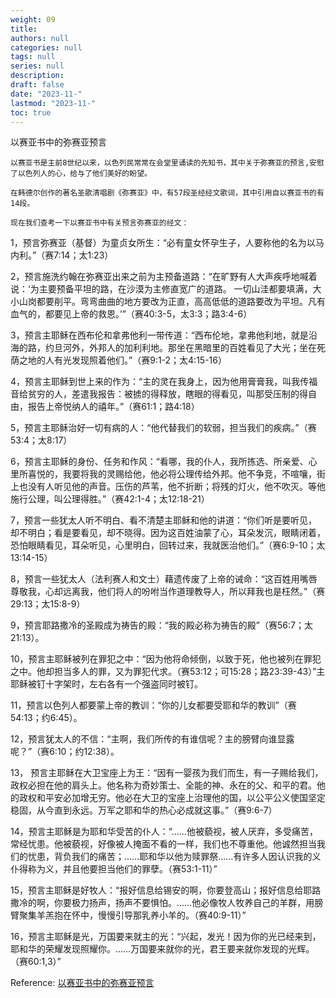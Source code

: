 ```yaml
---
weight: 09
title: 
authors: null
categories: null
tags: null
series: null
description: 
draft: false
date: "2023-11-"
lastmod: "2023-11-"
toc: true
---
```


<!--more-->

以赛亚书中的弥赛亚预言

    以赛亚书是主前8世纪以来，以色列民常常在会堂里诵读的先知书，其中关于弥赛亚的预言,安慰了以色列人的心，给与了他们美好的盼望。

    在韩德尔创作的著名圣歌清唱剧《弥赛亚》中，有57段圣经经文歌词，其中引用自以赛亚书的有14段。

    现在我们查考一下以赛亚书中有关预言弥赛亚的经文：

1，预言弥赛亚（基督）为童贞女所生：“必有童女怀孕生子，人要称他的名为以马内利。”（赛7:14；太1:23）

2，预言施洗约翰在弥赛亚出来之前为主预备道路：“在旷野有人大声疾呼地喊着说：‘为主要预备平坦的路，在沙漠为主修直宽广的道路。 一切山洼都要填满，大小山岗都要削平。弯弯曲曲的地方要改为正直，高高低低的道路要改为平坦。凡有血气的，都要见上帝的救恩。’”（赛40:3-5，太3:3；路3:4-6）

3，预言主耶稣在西布伦和拿弗他利一带传道：“西布伦地，拿弗他利地，就是沿海的路，约旦河外，外邦人的加利利地。那坐在黑暗里的百姓看见了大光；坐在死荫之地的人有光发现照着他们。”（赛9:1-2；太4:15-16）

4，预言主耶稣到世上来的作为：“主的灵在我身上，因为他用膏膏我，叫我传福音给贫穷的人，差遣我报告：被掳的得释放，瞎眼的得看见，叫那受压制的得自由，报告上帝悦纳人的禧年。”（赛61:1；路4:18）

5，预言主耶稣治好一切有病的人：“他代替我们的软弱，担当我们的疾病。”（赛53:4；太8:17）

6，预言主耶稣的身份、任务和作风：“看哪，我的仆人，我所拣选、所亲爱、心里所喜悦的，我要将我的灵赐给他，他必将公理传给外邦。他不争竞，不喧嚷，街上也没有人听见他的声音。压伤的芦苇，他不折断；将残的灯火，他不吹灭。等他施行公理，叫公理得胜。”（赛42:1-4；太12:18-21）

7，预言一些犹太人听不明白、看不清楚主耶稣和他的讲道：“你们听是要听见，却不明白；看是要看见，却不晓得。因为这百姓油蒙了心，耳朵发沉，眼睛闭着，恐怕眼睛看见，耳朵听见，心里明白，回转过来，我就医治他们。”（赛6:9-10；太13:14-15）

8，预言一些犹太人（法利赛人和文士）藉遗传废了上帝的诫命：“这百姓用嘴唇尊敬我，心却远离我，他们将人的吩咐当作道理教导人，所以拜我也是枉然。”（赛29:13；太15:8-9）

9，预言耶路撒冷的圣殿成为祷告的殿：“我的殿必称为祷告的殿”（赛56:7；太21:13）。

10，预言主耶稣被列在罪犯之中：“因为他将命倾倒，以致于死，他也被列在罪犯之中。他却担当多人的罪，又为罪犯代求。（赛53:12；可15:28；路23:39-43）”主耶稣被钉十字架时，左右各有一个强盗同时被钉。

11，预言以色列人都要蒙上帝的教训：“你的儿女都要受耶和华的教训”（赛54:13；约6:45）。

12，预言犹太人的不信：“主啊，我们所传的有谁信呢？主的膀臂向谁显露呢？”（赛6:10；约12:38）。

13， 预言主耶稣在大卫宝座上为王：“因有一婴孩为我们而生，有一子赐给我们，政权必担在他的肩头上。他名称为奇妙策士、全能的神、永在的父、和平的君。他的政权和平安必加增无穷。他必在大卫的宝座上治理他的国，以公平公义使国坚定稳固，从今直到永远。万军之耶和华的热心必成就这事。”（赛9:6-7）

14，预言主耶稣是为耶和华受苦的仆人：“……他被藐视，被人厌弃，多受痛苦，常经忧患。他被藐视，好像被人掩面不看的一样，我们也不尊重他。他诚然担当我们的忧患，背负我们的痛苦；……耶和华以他为赎罪祭……有许多人因认识我的义仆得称为义，并且他要担当他们的罪孽。（赛53:1-11）”

15，预言主耶稣是好牧人：“报好信息给锡安的啊，你要登高山；报好信息给耶路撒冷的啊，你要极力扬声，扬声不要惧怕。……他必像牧人牧养自己的羊群，用膀臂聚集羊羔抱在怀中，慢慢引导那乳养小羊的。（赛40:9-11）”

16，预言主耶稣是光，万国要来就主的光：“兴起，发光！因为你的光已经来到，耶和华的荣耀发现照耀你。……万国要来就你的光，君王要来就你发现的光辉。（赛60:1,3）”

Reference: <a href = "http://www.b3927.com/2013/1211.html" target="_blank" rel="noopener noreferrer">以赛亚书中的弥赛亚预言</a>
